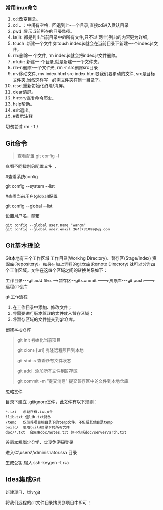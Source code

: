### 常用linux命令

1. cd:改变目录。
2. cd .. ：中间有空格，回退到上-一个目录,直接cd进入默认目录
3. pwd :显示当前所在的目录路径。
4. Is(ll): 都是列出当前目录中的所有文件,只不过(两个)列出的内容更为详细。
5. touch :新建一个文件 如touch index.js就会在当前目录下新建一-个index.js文件。
6. rm:删除一 个文件, rm index.js就会把index.js文件删除。
7. mkdir: 新建一-个目录,就是新建一一个文件夹。
8. rm-r:删除-一个文件夹, rm -r src删除src目录
9. mv移动文件, mv index.html src index.html是我们要移动的文件, src是目标文件夹,当然这样写，必需文件夹在同一目录下。
10. reset重新初始化终端/清屏。
11. clear清屏。
12. history查看命令历史。
13. help帮助。
14. exit退出。
15.  #表示注释

切勿尝试 rm -rf /

## Git命令

> 查看配置 git config -l

查看不同级别的配置文件 ：

#查看系统config 

git config --system --list

#查看当前用户(global)配置

git config --global --list

设置用户名，邮箱

```
git config --global user.name "wangm"
git config --global user.email 2642731099@qq.com
```

## Git基本理论

Git本地有三个工作区域  工作目录(Working Directory)、暂存区(Stage/Index) 资源库(Repository)。如果在加上远程的git仓库(Remote Directory) 就可以分为四个工作区域。文件在这四个区域之间的转换关系如下：

工作目录---git add files -->暂存区--git commit --->资源库---git push--->远程git仓库



git工作流程

1. 在工作目录中添加、修改文件；
2. 将需要进行版本管理的文件放入暂存区域；
3. 将暂存区域的文件提交到git仓库。



创建本地仓库

> git init 初始化当前项目
>
> git  clone [uri] 克隆远程项目到本地
>
> git status 查看所有文件状态
>
> git add . 添加所有文件到暂存区
>
> git commit -m  "提交消息"  提交暂存区中的文件到本地仓库



忽略文件

目录下建立 .gitignore文件，此文件有以下规则：

``` 
*.txt   忽略所有.txt文件
!lib.txt 但lib.txt除外
/temp   仅忽略项目根目录下的temp文件，不包括其他目录temp
build/  忽略build目录下的所有文件
doc/*.txt  会忽略doc/notes.txt 但不包括doc/server/arch.txt
```

设置本机绑定公钥，实现免密码登录

进入C:\users\Administrator\.ssh 目录

生成公钥,输入 ssh-keygen -t rsa



## Idea集成Git

新建项目，绑定git

将我们远程的git文件目录拷贝到项目中即可！